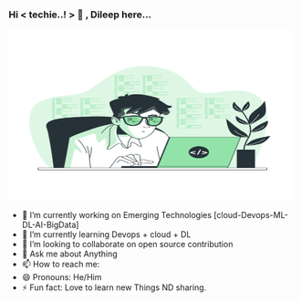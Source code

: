 ### Hi < techie..! > 👋 , Dileep here...
<img src="Coding-bro.png"  width="500" height="300">

- 🔭 I’m currently working on Emerging Technologies [cloud-Devops-ML-DL-AI-BigData]
- 🌱 I’m currently learning Devops + cloud + DL
- 👯 I’m looking to collaborate on open source contribution
- 💬 Ask me about Anything
- 📫 How to reach me:
- 😄 Pronouns: He/Him
- ⚡ Fun fact: Love to learn new Things ND sharing.

